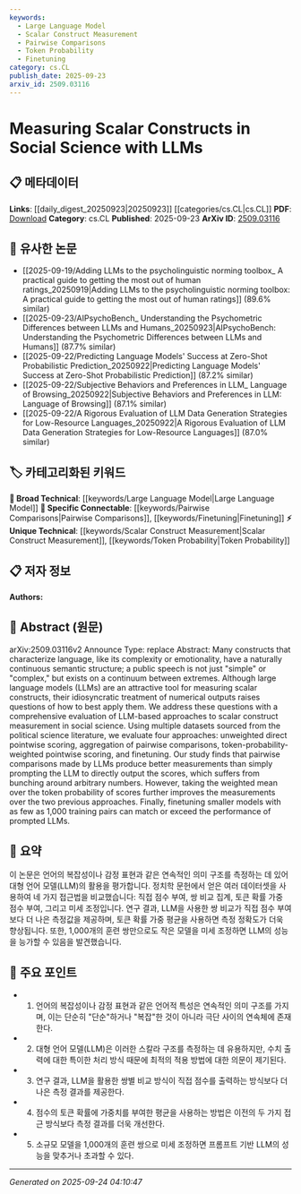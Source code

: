 ```yaml
---
keywords:
  - Large Language Model
  - Scalar Construct Measurement
  - Pairwise Comparisons
  - Token Probability
  - Finetuning
category: cs.CL
publish_date: 2025-09-23
arxiv_id: 2509.03116
---
```


<!-- KEYWORD_LINKING_METADATA:
{
  "processed_timestamp": "2025-09-24T04:10:47.061067",
  "vocabulary_version": "1.0",
  "selected_keywords": [
    "Large Language Model",
    "Scalar Construct Measurement",
    "Pairwise Comparisons",
    "Token Probability",
    "Finetuning"
  ],
  "rejected_keywords": [],
  "similarity_scores": {
    "Large Language Model": 0.85,
    "Scalar Construct Measurement": 0.7,
    "Pairwise Comparisons": 0.75,
    "Token Probability": 0.68,
    "Finetuning": 0.8
  },
  "extraction_method": "AI_prompt_based",
  "budget_applied": true,
  "candidates_json": {
    "candidates": [
      {
        "surface": "Large Language Models",
        "canonical": "Large Language Model",
        "aliases": [
          "LLM",
          "Large Language Models"
        ],
        "category": "broad_technical",
        "rationale": "Central to the paper's methodology, connecting to broader discussions on language model applications.",
        "novelty_score": 0.45,
        "connectivity_score": 0.88,
        "specificity_score": 0.7,
        "link_intent_score": 0.85
      },
      {
        "surface": "Scalar Construct Measurement",
        "canonical": "Scalar Construct Measurement",
        "aliases": [
          "Scalar Constructs",
          "Measurement of Scalar Constructs"
        ],
        "category": "unique_technical",
        "rationale": "A unique focus of the paper, offering potential for new research connections in social science measurement.",
        "novelty_score": 0.75,
        "connectivity_score": 0.6,
        "specificity_score": 0.8,
        "link_intent_score": 0.7
      },
      {
        "surface": "Pairwise Comparisons",
        "canonical": "Pairwise Comparisons",
        "aliases": [
          "Pairwise Comparison"
        ],
        "category": "specific_connectable",
        "rationale": "A key method evaluated in the paper, relevant to discussions on comparative analysis techniques.",
        "novelty_score": 0.5,
        "connectivity_score": 0.78,
        "specificity_score": 0.72,
        "link_intent_score": 0.75
      },
      {
        "surface": "Token Probability",
        "canonical": "Token Probability",
        "aliases": [
          "Token-Probability"
        ],
        "category": "unique_technical",
        "rationale": "An innovative approach in the paper, relevant for discussions on probabilistic scoring in LLMs.",
        "novelty_score": 0.65,
        "connectivity_score": 0.65,
        "specificity_score": 0.78,
        "link_intent_score": 0.68
      },
      {
        "surface": "Finetuning",
        "canonical": "Finetuning",
        "aliases": [
          "Fine-tuning",
          "Model Finetuning"
        ],
        "category": "specific_connectable",
        "rationale": "A significant technique discussed, connecting to broader themes in model optimization.",
        "novelty_score": 0.55,
        "connectivity_score": 0.82,
        "specificity_score": 0.75,
        "link_intent_score": 0.8
      }
    ],
    "ban_list_suggestions": [
      "public speech",
      "numerical outputs",
      "training pairs"
    ]
  },
  "decisions": [
    {
      "candidate_surface": "Large Language Models",
      "resolved_canonical": "Large Language Model",
      "decision": "linked",
      "scores": {
        "novelty": 0.45,
        "connectivity": 0.88,
        "specificity": 0.7,
        "link_intent": 0.85
      }
    },
    {
      "candidate_surface": "Scalar Construct Measurement",
      "resolved_canonical": "Scalar Construct Measurement",
      "decision": "linked",
      "scores": {
        "novelty": 0.75,
        "connectivity": 0.6,
        "specificity": 0.8,
        "link_intent": 0.7
      }
    },
    {
      "candidate_surface": "Pairwise Comparisons",
      "resolved_canonical": "Pairwise Comparisons",
      "decision": "linked",
      "scores": {
        "novelty": 0.5,
        "connectivity": 0.78,
        "specificity": 0.72,
        "link_intent": 0.75
      }
    },
    {
      "candidate_surface": "Token Probability",
      "resolved_canonical": "Token Probability",
      "decision": "linked",
      "scores": {
        "novelty": 0.65,
        "connectivity": 0.65,
        "specificity": 0.78,
        "link_intent": 0.68
      }
    },
    {
      "candidate_surface": "Finetuning",
      "resolved_canonical": "Finetuning",
      "decision": "linked",
      "scores": {
        "novelty": 0.55,
        "connectivity": 0.82,
        "specificity": 0.75,
        "link_intent": 0.8
      }
    }
  ]
}
-->

# Measuring Scalar Constructs in Social Science with LLMs

## 📋 메타데이터

**Links**: [[daily_digest_20250923|20250923]] [[categories/cs.CL|cs.CL]]
**PDF**: [Download](https://arxiv.org/pdf/2509.03116.pdf)
**Category**: cs.CL
**Published**: 2025-09-23
**ArXiv ID**: [2509.03116](https://arxiv.org/abs/2509.03116)

## 🔗 유사한 논문
- [[2025-09-19/Adding LLMs to the psycholinguistic norming toolbox_ A practical guide to getting the most out of human ratings_20250919|Adding LLMs to the psycholinguistic norming toolbox: A practical guide to getting the most out of human ratings]] (89.6% similar)
- [[2025-09-23/AIPsychoBench_ Understanding the Psychometric Differences between LLMs and Humans_20250923|AIPsychoBench: Understanding the Psychometric Differences between LLMs and Humans]] (87.7% similar)
- [[2025-09-22/Predicting Language Models' Success at Zero-Shot Probabilistic Prediction_20250922|Predicting Language Models' Success at Zero-Shot Probabilistic Prediction]] (87.2% similar)
- [[2025-09-22/Subjective Behaviors and Preferences in LLM_ Language of Browsing_20250922|Subjective Behaviors and Preferences in LLM: Language of Browsing]] (87.1% similar)
- [[2025-09-22/A Rigorous Evaluation of LLM Data Generation Strategies for Low-Resource Languages_20250922|A Rigorous Evaluation of LLM Data Generation Strategies for Low-Resource Languages]] (87.0% similar)

## 🏷️ 카테고리화된 키워드
**🧠 Broad Technical**: [[keywords/Large Language Model|Large Language Model]]
**🔗 Specific Connectable**: [[keywords/Pairwise Comparisons|Pairwise Comparisons]], [[keywords/Finetuning|Finetuning]]
**⚡ Unique Technical**: [[keywords/Scalar Construct Measurement|Scalar Construct Measurement]], [[keywords/Token Probability|Token Probability]]

## 📋 저자 정보

**Authors:** 

## 📄 Abstract (원문)

arXiv:2509.03116v2 Announce Type: replace 
Abstract: Many constructs that characterize language, like its complexity or emotionality, have a naturally continuous semantic structure; a public speech is not just "simple" or "complex," but exists on a continuum between extremes. Although large language models (LLMs) are an attractive tool for measuring scalar constructs, their idiosyncratic treatment of numerical outputs raises questions of how to best apply them. We address these questions with a comprehensive evaluation of LLM-based approaches to scalar construct measurement in social science. Using multiple datasets sourced from the political science literature, we evaluate four approaches: unweighted direct pointwise scoring, aggregation of pairwise comparisons, token-probability-weighted pointwise scoring, and finetuning. Our study finds that pairwise comparisons made by LLMs produce better measurements than simply prompting the LLM to directly output the scores, which suffers from bunching around arbitrary numbers. However, taking the weighted mean over the token probability of scores further improves the measurements over the two previous approaches. Finally, finetuning smaller models with as few as 1,000 training pairs can match or exceed the performance of prompted LLMs.

## 📝 요약

이 논문은 언어의 복잡성이나 감정 표현과 같은 연속적인 의미 구조를 측정하는 데 있어 대형 언어 모델(LLM)의 활용을 평가합니다. 정치학 문헌에서 얻은 여러 데이터셋을 사용하여 네 가지 접근법을 비교했습니다: 직접 점수 부여, 쌍 비교 집계, 토큰 확률 가중 점수 부여, 그리고 미세 조정입니다. 연구 결과, LLM을 사용한 쌍 비교가 직접 점수 부여보다 더 나은 측정값을 제공하며, 토큰 확률 가중 평균을 사용하면 측정 정확도가 더욱 향상됩니다. 또한, 1,000개의 훈련 쌍만으로도 작은 모델을 미세 조정하면 LLM의 성능을 능가할 수 있음을 발견했습니다.

## 🎯 주요 포인트

- 1. 언어의 복잡성이나 감정 표현과 같은 언어적 특성은 연속적인 의미 구조를 가지며, 이는 단순히 "단순"하거나 "복잡"한 것이 아니라 극단 사이의 연속체에 존재한다.
- 2. 대형 언어 모델(LLM)은 이러한 스칼라 구조를 측정하는 데 유용하지만, 수치 출력에 대한 특이한 처리 방식 때문에 최적의 적용 방법에 대한 의문이 제기된다.
- 3. 연구 결과, LLM을 활용한 쌍별 비교 방식이 직접 점수를 출력하는 방식보다 더 나은 측정 결과를 제공한다.
- 4. 점수의 토큰 확률에 가중치를 부여한 평균을 사용하는 방법은 이전의 두 가지 접근 방식보다 측정 결과를 더욱 개선한다.
- 5. 소규모 모델을 1,000개의 훈련 쌍으로 미세 조정하면 프롬프트 기반 LLM의 성능을 맞추거나 초과할 수 있다.


---

*Generated on 2025-09-24 04:10:47*